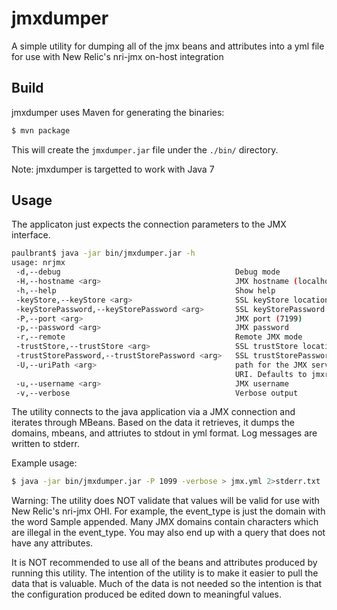 # jmxdumper
A simple utility for dumping all of the jmx beans and attributes into a yml file for use with New Relic's nri-jmx on-host integration

## Build
jmxdumper uses Maven for generating the binaries:

```bash
$ mvn package
```

This will create the `jmxdumper.jar` file under the `./bin/` directory. 

Note: jmxdumper is targetted to work with Java 7

## Usage
The applicaton just expects the connection parameters to the JMX interface.

```bash
paulbrant$ java -jar bin/jmxdumper.jar -h
usage: nrjmx
 -d,--debug                                       Debug mode
 -H,--hostname <arg>                              JMX hostname (localhost)
 -h,--help                                        Show help
 -keyStore,--keyStore <arg>                       SSL keyStore location
 -keyStorePassword,--keyStorePassword <arg>       SSL keyStorePassword
 -P,--port <arg>                                  JMX port (7199)
 -p,--password <arg>                              JMX password
 -r,--remote                                      Remote JMX mode
 -trustStore,--trustStore <arg>                   SSL trustStore location
 -trustStorePassword,--trustStorePassword <arg>   SSL trustStorePassword
 -U,--uriPath <arg>                               path for the JMX service
                                                  URI. Defaults to jmxrmi
 -u,--username <arg>                              JMX username
 -v,--verbose                                     Verbose output
```

The utility connects to the java application via a JMX connection and iterates through MBeans. Based on the data it retrieves, it dumps the domains, mbeans, and attriutes to stdout in yml format. Log messages are written to stderr.

Example usage:

```bash
$ java -jar bin/jmxdumper.jar -P 1099 -verbose > jmx.yml 2>stderr.txt
```

Warning: The utility does NOT validate that values will be valid for use with New Relic's nri-jmx OHI. For example, the event\_type is just the domain with the word Sample appended. Many JMX domains contain characters which are illegal in the event\_type. You may also end up with a query that does not have any attributes.

It is NOT recommended to use all of the beans and attributes produced by running this utility. The intention of the utility is to make it easier to pull the data that is valuable. Much of the data is not needed so the intention is that the configuration produced be edited down to meaningful values.


